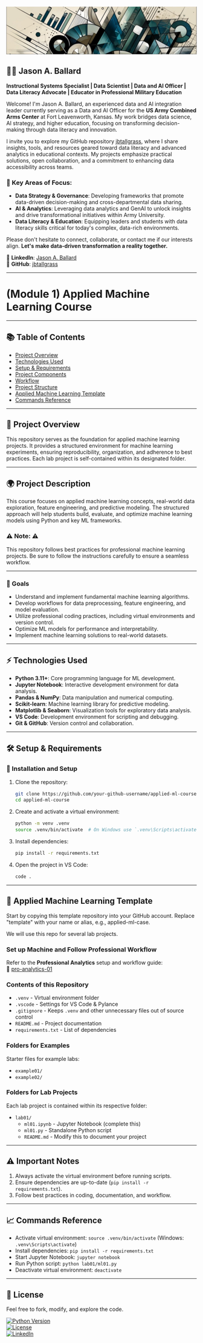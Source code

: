 ![Banner](images/banner.png)

## 🧑‍💼 Jason A. Ballard  
**Instructional Systems Specialist | Data Scientist | Data and AI Officer | Data Literacy Advocate | Educator in Professional Military Education**

Welcome! I'm Jason A. Ballard, an experienced data and AI integration leader currently serving as a Data and AI Officer for the **US Army Combined Arms Center** at Fort Leavenworth, Kansas. My work bridges data science, AI strategy, and higher education, focusing on transforming decision-making through data literacy and innovation.

I invite you to explore my GitHub repository [jbtallgrass](https://github.com/JBtallgrass?tab=repositories), where I share insights, tools, and resources geared toward data literacy and advanced analytics in educational contexts. My projects emphasize practical solutions, open collaboration, and a commitment to enhancing data accessibility across teams.

### 🔑 Key Areas of Focus:
- **Data Strategy & Governance**: Developing frameworks that promote data-driven decision-making and cross-departmental data sharing.  
- **AI & Analytics**: Leveraging data analytics and GenAI to unlock insights and drive transformational initiatives within Army University.  
- **Data Literacy & Education**: Equipping leaders and students with data literacy skills critical for today's complex, data-rich environments.  

Please don't hesitate to connect, collaborate, or contact me if our interests align. **Let's make data-driven transformation a reality together.**  

📍 **LinkedIn**: [Jason A. Ballard](https://www.linkedin.com/in/jasonaballard)  
📍 **GitHub**: [jbtallgrass](https://github.com/JBtallgrass)  

---

# (Module 1) Applied Machine Learning Course  



---

## 📚 Table of Contents  
- [Project Overview](#project-overview)  
- [Technologies Used](#technologies-used)  
- [Setup & Requirements](#setup--requirements)  
- [Project Components](#project-components)  
- [Workflow](#workflow)  
- [Project Structure](#project-structure)  
- [Applied Machine Learning Template](#applied-machine-learning-template)  
- [Commands Reference](#commands-reference)  

---

## 📌 Project Overview  

This repository serves as the foundation for applied machine learning projects. It provides a structured environment for machine learning experiments, ensuring reproducibility, organization, and adherence to best practices. Each lab project is self-contained within its designated folder.

---

## 🌍 Project Description  

This course focuses on applied machine learning concepts, real-world data exploration, feature engineering, and predictive modeling. The structured approach will help students build, evaluate, and optimize machine learning models using Python and key ML frameworks.

### ⚠️ Note: ⚠️  
This repository follows best practices for professional machine learning projects. Be sure to follow the instructions carefully to ensure a seamless workflow.

---

### 🎯 Goals  
- Understand and implement fundamental machine learning algorithms.  
- Develop workflows for data preprocessing, feature engineering, and model evaluation.  
- Utilize professional coding practices, including virtual environments and version control.  
- Optimize ML models for performance and interpretability.  
- Implement machine learning solutions to real-world datasets.  

---

## ⚡ Technologies Used  
- **Python 3.11+**: Core programming language for ML development.  
- **Jupyter Notebook**: Interactive development environment for data analysis.  
- **Pandas & NumPy**: Data manipulation and numerical computing.  
- **Scikit-learn**: Machine learning library for predictive modeling.  
- **Matplotlib & Seaborn**: Visualization tools for exploratory data analysis.  
- **VS Code**: Development environment for scripting and debugging.  
- **Git & GitHub**: Version control and collaboration.  

---

## 🛠️ Setup & Requirements  

### 📝 Installation and Setup  
1. Clone the repository:
   ```sh
   git clone https://github.com/your-github-username/applied-ml-course.git
   cd applied-ml-course
   ```
2. Create and activate a virtual environment:
   ```sh
   python -m venv .venv
   source .venv/bin/activate  # On Windows use `.venv\Scripts\activate`
   ```
3. Install dependencies:
   ```sh
   pip install -r requirements.txt
   ```
4. Open the project in VS Code:
   ```sh
   code .
   ```

---

## 💚 Applied Machine Learning Template  

Start by copying this template repository into your GitHub account. Replace "template" with your name or alias, e.g., applied-ml-case.

We will use this repo for several lab projects.

### **Set up Machine and Follow Professional Workflow**  

Refer to the **Professional Analytics** setup and workflow guide:  
📝 [pro-analytics-01](https://github.com/denisecase/pro-analytics-01)

### **Contents of this Repository**  

- `.venv` - Virtual environment folder  
- `.vscode` - Settings for VS Code & Pylance  
- `.gitignore` - Keeps `.venv` and other unnecessary files out of source control  
- `README.md` - Project documentation  
- `requirements.txt` - List of dependencies  

### **Folders for Examples**  
Starter files for example labs:
- `example01/`  
- `example02/`  

### **Folders for Lab Projects**  
Each lab project is contained within its respective folder:
- `lab01/`  
   - `ml01.ipynb` - Jupyter Notebook (complete this)  
   - `ml01.py` - Standalone Python script  
   - `README.md` - Modify this to document your project  

---

## ⚠️ Important Notes  

1. Always activate the virtual environment before running scripts.  
2. Ensure dependencies are up-to-date (`pip install -r requirements.txt`).  
3. Follow best practices in coding, documentation, and workflow.  

---

## 📈 Commands Reference  

- Activate virtual environment: `source .venv/bin/activate` (Windows: `.venv\Scripts\activate`)
- Install dependencies: `pip install -r requirements.txt`
- Start Jupyter Notebook: `jupyter notebook`
- Run Python script: `python lab01/ml01.py`
- Deactivate virtual environment: `deactivate`

---

## 📝 License  

Feel free to fork, modify, and explore the code.

[![Python Version](https://img.shields.io/badge/python-3.11-blue.svg)](https://www.python.org/)  
[![License](https://img.shields.io/badge/license-MIT-green.svg)](LICENSE)  
[![LinkedIn](https://img.shields.io/badge/LinkedIn-Jason%20A.%20Ballard-blue?style=flat&logo=linkedin)](https://www.linkedin.com/in/jasonaballard/)  
